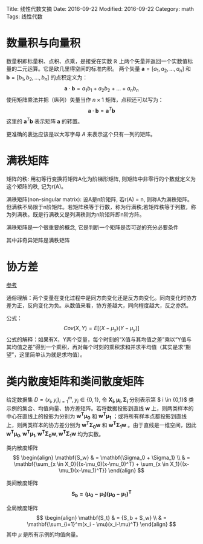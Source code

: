 Title: 线性代数文摘
Date: 2016-09-22
Modified: 2016-09-22
Category: math
Tags: 线性代数

# 数量积与向量积
数量积即标量积、点积、点乘，是接受在实数 $\mathbb{R}$ 上两个矢量并返回一个实数值标量的二元运算。它是欧几里得空间的标准内积。
两个矢量 $\mathbf{a} = [a_1,a_2,\dots,a_n]$ 和 $\mathbf{b} = [b_1,b_2,\dots,b_n]$ 的点积定义为：
$$\mathbf{a} \cdot \mathbf{b} = a_1 b_1 + a_2 b_2 + \dots + a_n b_n$$
使用矩阵乘法并把（纵列）矢量当作 $n \times 1$ 矩阵，点积还可以写为：
$$\mathbf{a} \cdot \mathbf{b} = \mathbf{a} ^T \mathbf{b}$$
这里的 $\mathbf{a}^T\mathbf{b}$ 表示矩阵 $\mathbf{a}$ 的转置。

更准确的表达应该是以大写字母 $A$ 来表示这个只有一列的矩阵。

# 满秩矩阵
矩阵的秩: 用初等行变换将矩阵A化为阶梯形矩阵, 则矩阵中非零行的个数就定义为这个矩阵的秩, 记为r(A)。

满秩矩阵(non-singular matrix): 设A是n阶矩阵, 若r(A) = n, 则称A为满秩矩阵。但满秩不局限于n阶矩阵。若矩阵秩等于行数，称为行满秩;若矩阵秩等于列数，称为列满秩。既是行满秩又是列满秩则为n阶矩阵即n阶方阵。

满秩矩阵是一个很重要的概念, 它是判断一个矩阵是否可逆的充分必要条件

其中非奇异矩阵是满秩矩阵

# 协方差
[参考](https://www.zhihu.com/question/20852004)

通俗理解：两个变量在变化过程中是同方向变化还是反方向变化。同向变化时协方差为正，反向变化为负。从数值来看，协方差越大，同向程度越大，反之亦然。

公式：
$$Cov(X,Y) = E[(X - \mu_x)(Y - \mu_y)]$$
公式的解释：如果有X，Y两个变量，每个时刻的“X值与其均值之差”乘以“Y值与其均值之差”得到一个乘积，再对每个时刻的乘积求和并求平均值（其实是求“期望”，这里简单认为就是求均值）。

# 类内散度矩阵和类间散度矩阵
给定数据集 $D={(x_i,y_i)}_{i=1}^m, y_i \in \{0, 1\}$, 令 $\mathbf{X_i}, \mathbf{\mu_i}, \mathbf{\Sigma_i}$ 分别表示第 $ i \in \{0,1\}$ 类示例的集合、均值向量、协方差矩阵。若将数据投影到直线 $\mathbf{w}$ 上，则两类样本的中心在直线上的投影为分别为 $\mathbf{w^T\mu_0}$ 和 $\mathbf{w^T\mu_1}$ ；或将所有样本点都投影到直线上，则两类样本的协方差分别为 $\mathbf{w^T\Sigma_0w}$ 和 $\mathbf{w^T\Sigma_1w}$ 。由于直线是一维空间，因此 $\mathbf{w^T\mu_0}, \mathbf{w^T\mu_1}, \mathbf{w^T\Sigma_0w}, \mathbf{w^T\Sigma_1w}$ 均为实数。

类内散度矩阵
$$
\begin{align}
\mathbf{S_w} & = \mathbf{\Sigma_0 + \Sigma_1} \\
& = \mathbf{\sum_{x \in X_0}{(x-\mu_0)(x-\mu_0)^T} + \sum_{x \in X_1}{(x-\mu_1)(x-\mu_1)^T}}
\end{align}
$$

类间散度矩阵
$$
\mathbf{S_b = (\mu_0 - \mu_1)(\mu_0 - \mu_1)^T}
$$

全局散度矩阵
$$
\begin{align}
\mathbf{S_t} & = {S_b + S_w} \\
& = \mathbf{\sum_{i=1}^m(x_i - \mu)(x_i-\mu)^T}
\end{align}
$$
其中 $\mu$ 是所有示例的均值向量。

